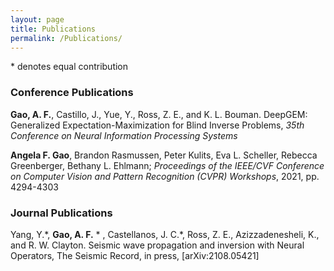 ```yaml
---
layout: page
title: Publications
permalink: /Publications/
---
```


<style>
img {
  display: block;
  margin-left: auto;
  margin-right: auto;
}
</style>

<style>
embed{
  display: block;
  margin-left: auto;
  margin-right: auto;
}
</style>

 \* denotes equal contribution

### Conference Publications

**Gao, A. F.**, Castillo, J., Yue, Y., Ross, Z. E., and K. L. Bouman. DeepGEM: Generalized Expectation-Maximization for Blind Inverse Problems, *35th Conference on Neural Information Processing Systems*

**Angela F. Gao**, Brandon Rasmussen, Peter Kulits, Eva L. Scheller, Rebecca Greenberger, Bethany L. Ehlmann; *Proceedings of the IEEE/CVF Conference on Computer Vision and Pattern Recognition (CVPR) Workshops*, 2021, pp. 4294-4303

### Journal Publications
Yang, Y.\*, **Gao, A. F.** \* , Castellanos, J. C.\*, Ross, Z. E., Azizzadenesheli, K., and R. W. Clayton. Seismic wave propagation and inversion with Neural Operators, The Seismic Record, in press, [arXiv:2108.05421]

